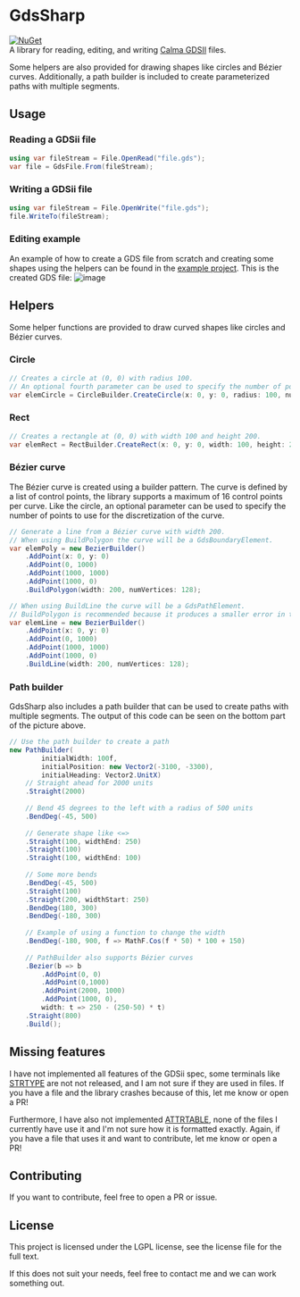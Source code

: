 # GdsSharp

[![NuGet](https://img.shields.io/nuget/v/GdsSharp.svg)](https://www.nuget.org/packages/GdsSharp/)\
A library for reading, editing, and writing [Calma GDSII](https://en.wikipedia.org/wiki/GDSII) files.

Some helpers are also provided for drawing shapes like circles and Bézier curves.
Additionally, a path builder is included to create parameterized paths with multiple segments.

## Usage

### Reading a GDSii file

```csharp
using var fileStream = File.OpenRead("file.gds");
var file = GdsFile.From(fileStream);
```

### Writing a GDSii file

```csharp
using var fileStream = File.OpenWrite("file.gds");
file.WriteTo(fileStream);
```

### Editing example

An example of how to create a GDS file from scratch and creating some shapes using the helpers can be found in
the [example project](https://github.com/BorisGerretzen/GdsSharp/blob/master/GdsGenerator/Program.cs).
This is the created GDS file:
![image](https://github.com/user-attachments/assets/6629195b-64e3-4778-87e7-d8cae87826d7)


## Helpers
Some helper functions are provided to draw curved shapes like circles and Bézier curves.

### Circle
```csharp
// Creates a circle at (0, 0) with radius 100. 
// An optional fourth parameter can be used to specify the number of points to use for the discretization of the circle.
var elemCircle = CircleBuilder.CreateCircle(x: 0, y: 0, radius: 100, numPoints: 128),
```

### Rect

```csharp
// Creates a rectangle at (0, 0) with width 100 and height 200.
var elemRect = RectBuilder.CreateRect(x: 0, y: 0, width: 100, height: 200);
```

### Bézier curve

The Bézier curve is created using a builder pattern. The curve is defined by a list of control points, the library supports a maximum of 16 control points per curve.
Like the circle, an optional parameter can be used to specify the number of points to use for the discretization of the curve.
```csharp
// Generate a line from a Bézier curve with width 200.
// When using BuildPolygon the curve will be a GdsBoundaryElement.
var elemPoly = new BezierBuilder()
    .AddPoint(x: 0, y: 0)
    .AddPoint(0, 1000)
    .AddPoint(1000, 1000)
    .AddPoint(1000, 0)
    .BuildPolygon(width: 200, numVertices: 128);

// When using BuildLine the curve will be a GdsPathElement.
// BuildPolygon is recommended because it produces a smaller error in the curve.
var elemLine = new BezierBuilder()
    .AddPoint(x: 0, y: 0)
    .AddPoint(0, 1000)
    .AddPoint(1000, 1000)
    .AddPoint(1000, 0)
    .BuildLine(width: 200, numVertices: 128);
```

### Path builder

GdsSharp also includes a path builder that can be used to create paths with multiple segments.
The output of this code can be seen on the bottom part of the picture above.

```csharp
// Use the path builder to create a path
new PathBuilder(
        initialWidth: 100f, 
        initialPosition: new Vector2(-3100, -3300), 
        initialHeading: Vector2.UnitX)
    // Straight ahead for 2000 units
    .Straight(2000)
    
    // Bend 45 degrees to the left with a radius of 500 units
    .BendDeg(-45, 500)
    
    // Generate shape like <=>
    .Straight(100, widthEnd: 250)
    .Straight(100)
    .Straight(100, widthEnd: 100)
    
    // Some more bends
    .BendDeg(-45, 500)
    .Straight(100)
    .Straight(200, widthStart: 250)
    .BendDeg(180, 300)
    .BendDeg(-180, 300)
    
    // Example of using a function to change the width
    .BendDeg(-180, 900, f => MathF.Cos(f * 50) * 100 + 150)
    
    // PathBuilder also supports Bézier curves
    .Bezier(b => b
        .AddPoint(0, 0)
        .AddPoint(0,1000)
        .AddPoint(2000, 1000)
        .AddPoint(1000, 0),
        width: t => 250 - (250-50) * t)
    .Straight(800)
    .Build();
```

## Missing features

I have not implemented all features of the GDSii spec, some terminals
like [STRTYPE](https://boolean.klaasholwerda.nl/interface/bnf/gdsformat.html#rec_strtype) are not not released, and I am
not sure if they are used in files.
If you have a file and the library crashes because of this, let me know or open a PR!

Furthermore, I have also not
implemented [ATTRTABLE](https://boolean.klaasholwerda.nl/interface/bnf/gdsformat.html#rec_attrtable), none of the files
I currently have use it and I'm not sure how it is formatted exactly.
Again, if you have a file that uses it and want to contribute, let me know or open a PR!

## Contributing

If you want to contribute, feel free to open a PR or issue.

## License

This project is licensed under the LGPL license, see the license file for the full text.

If this does not suit your needs, feel free to contact me and we can work something out.
